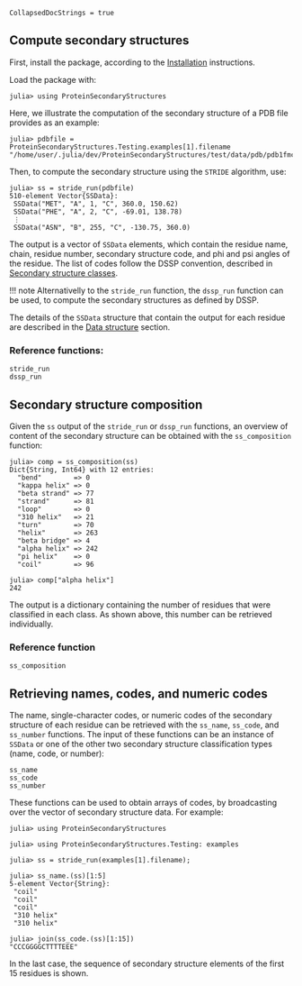 ```@meta
CollapsedDocStrings = true
```

## Compute secondary structures

First, install the package, according to the [Installation](@ref) instructions.

Load the package with:
```julia-repl
julia> using ProteinSecondaryStructures
```

Here, we illustrate the computation of the secondary structure of a PDB file provides
as an example:
```julia-repl
julia> pdbfile = ProteinSecondaryStructures.Testing.examples[1].filename
"/home/user/.julia/dev/ProteinSecondaryStructures/test/data/pdb/pdb1fmc.pdb"
```

Then, to compute the secondary structure using the `STRIDE` algorithm, use:
```julia-repl
julia> ss = stride_run(pdbfile)
510-element Vector{SSData}:
 SSData("MET", "A", 1, "C", 360.0, 150.62)
 SSData("PHE", "A", 2, "C", -69.01, 138.78)
 ⋮
 SSData("ASN", "B", 255, "C", -130.75, 360.0)
```

The output is a vector of `SSData` elements, which contain the residue name, 
chain, residue number, secondary structure code, and phi and psi angles
of the residue. The list of codes follow the DSSP convention, described in [Secondary structure classes](@ref).

!!! note 
    Alternativelly to the `stride_run` function, the `dssp_run` function can be used, to compute the secondary structures as defined by DSSP.

The details of the `SSData` structure that contain the output for each residue are described in the [Data structure](@ref) section.

### Reference functions:

```@docs
stride_run
dssp_run
```

## Secondary structure composition

Given the `ss` output of the `stride_run` or `dssp_run` functions, an overview of content of the secondary structure can be obtained with the
`ss_composition` function:

```julia-repl
julia> comp = ss_composition(ss)
Dict{String, Int64} with 12 entries:
  "bend"        => 0
  "kappa helix" => 0
  "beta strand" => 77
  "strand"      => 81
  "loop"        => 0
  "310 helix"   => 21
  "turn"        => 70
  "helix"       => 263
  "beta bridge" => 4
  "alpha helix" => 242
  "pi helix"    => 0
  "coil"        => 96

julia> comp["alpha helix"]
242
```

The output is a dictionary containing the number of residues that were classified in each class. As shown above, this number can be retrieved individually.

### Reference function

```@docs
ss_composition
```

## Retrieving names, codes, and numeric codes

The name, single-character codes, or numeric codes of the secondary structure of each residue can be retrieved with the `ss_name`, `ss_code`,
and `ss_number` functions. The input of these functions can be an instance of `SSData` or one of the other two secondary structure
classification types (name, code, or number): 

```@docs
ss_name
ss_code
ss_number
```

These functions can be used to obtain arrays of codes, by broadcasting over the
vector of secondary structure data. For example:

```jldoctest
julia> using ProteinSecondaryStructures

julia> using ProteinSecondaryStructures.Testing: examples

julia> ss = stride_run(examples[1].filename);

julia> ss_name.(ss)[1:5]
5-element Vector{String}:
 "coil"
 "coil"
 "coil"
 "310 helix"
 "310 helix"

julia> join(ss_code.(ss)[1:15])
"CCCGGGGCTTTTEEE"

```

In the last case, the sequence of secondary structure elements of the first 15 residues is shown.



